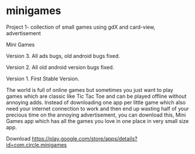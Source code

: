 # minigames
Project 1- collection of small games using gdX and card-view, advertisement

Mini Games

Version 3.
All ads bugs, old android bugs fixed.

Version 2.
All old android version bugs fixed.

Version 1.
First Stable Version.

The world is full of online games but sometimes you just want to play games which are classic like Tic Tac Toe and can be played offline without annoying adds. 
Instead of downloading one app per little game which also need your internet connection to work and then end up wasting half of your precious time on the annoying advertisement, you can download this, Mini Games app which has all the games you love in one place in very small size app.

Download
https://play.google.com/store/apps/details?id=com.circle.minigames